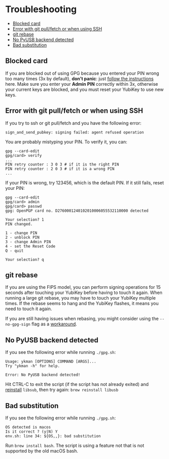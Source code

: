 # Troubleshooting

- [Blocked card](#blocked-card)
- [Error with git pull/fetch or when using SSH](#error-with-git-pullfetch-or-when-using-ssh)
- [git rebase](#git-rebase)
- [No PyUSB backend detected](#no-pyusb-backend-detected)
- [Bad substitution](#bad-substitution)

## Blocked card

If you are blocked out of using GPG because you entered your PIN wrong too
many times (3x by default), **don’t panic**: just [follow the
instructions](https://github.com/ruimarinho/yubikey-handbook/blob/master/openpgp/troubleshooting/gpg-failed-to-sign-the-data.md)
here. Make sure you enter your **Admin PIN** correctly within 3x, otherwise
your current keys are blocked, and you must reset your YubiKey to use new keys.

## Error with git pull/fetch or when using SSH

If you try to ssh or git pull/fetch and you have the following error:
```
sign_and_send_pubkey: signing failed: agent refused operation
```
You are probably mistyping your PIN. To verify it, you can:
```
gpg --card-edit
gpg/card> verify
...
PIN retry counter : 3 0 3 # if it is the right PIN
PIN retry counter : 2 0 3 # if it is a wrong PIN
...
```
If your PIN is wrong, try 123456, which is the default PIN.
If it still fails, reset your PIN:
```
gpg --card-edit
gpg/card> admin
gpg/card> passwd
gpg: OpenPGP card no. D2760001240102010006055532110000 detected

Your selection? 1
PIN changed.

1 - change PIN
2 - unblock PIN
3 - change Admin PIN
4 - set the Reset Code
Q - quit

Your selection? q
```

## git rebase

If you are using the FIPS model, you can perform signing operations for 15
seconds after touching your YubiKey before having to touch it again. When
running a large git rebase, you may have to touch your YubiKey multiple times.
If the rebase seems to hang and the YubiKey flashes, it means you need to touch
it again.

If you are still having issues when rebasing, you might consider using
the `--no-gpg-sign` flag as a [workaround](https://github.com/DataDog/yubikey/issues/19).

## No PyUSB backend detected

If you see the following error while running `./gpg.sh`:

```
Usage: ykman [OPTIONS] COMMAND [ARGS]...
Try "ykman -h" for help.

Error: No PyUSB backend detected!
```

Hit CTRL-C to exit the script (if the script has not already exited) and [reinstall](https://github.com/Yubico/yubikey-manager/issues/185#issuecomment-446379356) `libsub`, then try again: `brew reinstall libusb`

## Bad substitution

If you see the following error while running `./gpg.sh`:

```
OS detected is macos
Is it correct ? (y|N) Y
env.sh: line 34: ${OS,,}: bad substitution
```

Run `brew install bash`. The script is using a feature not that is not supported by the old macOS bash.

